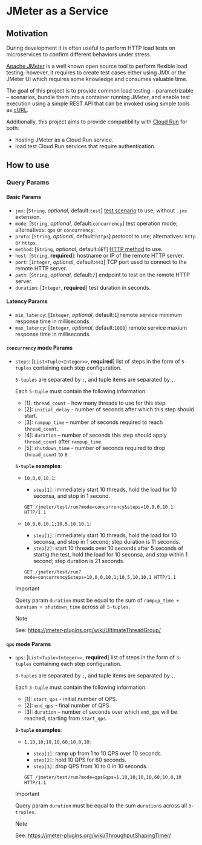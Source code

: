 # JMeter as a Service

## Motivation

During development it is often useful to perform HTTP load tests on microservices to confirm different behaviors under stress.

[Apache JMeter](https://jmeter.apache.org/) is a well known open source tool to perform flexible load testing; however,
it requires to create test cases either using JMX or the JMeter UI which requires some knowledge and consumes valuable time.

The goal of this project is to provide common load testing – parametrizable – scenarios, bundle them into a container running JMeter,
and enable test execution using a simple REST API that can be invoked using simple tools as [cURL](https://curl.se/).

Additionally, this project aims to provide compatibility with [Cloud Run](https://cloud.google.com/run) for both:

- hosting JMeter as a Cloud Run service.
- load test Cloud Run services that require authentication.

## How to use

### Query Params

#### Basic Params

- `jmx`: [`String`, _optional_, default:`test`] [test scenario](src/main/jmeter) to use; without `.jmx` extension.
- `mode`: [`String`, _optional_, default:`concurrency`] test operation mode; alternatives: `qps` or `concurrency`.
- `proto`: [`String`, _optional_, default:`https`] protocol to use; alternatives: `http` or `https`.
- `method`: [`String`, _optional_, default:`GET`] [HTTP method](https://developer.mozilla.org/en-US/docs/Web/HTTP/Reference/Methods) to use.
- `host`: [`String`, **required**]: hostname or IP of the remote HTTP server.
- `port`: [`Integer`, _optional_, default:`443`] TCP port used to connect to the remote HTTP server.
- `path`: [`String`, _optional_, default:`/`] endpoint to test on the remote HTTP server.
- `duration`: [`Integer`, **required**] test duration in seconds.

#### Latency Params

- `min_latency`: [`Integer`, _optional_, default:`1`] remote service minimum response time in milliseconds.
- `max_latency`: [`Integer`, _optional_, default:`1000`] remote service maxium response time in milliseconds.

#### `concurrency` mode Params

- `steps`: [`List<Tuple<Integer>>`, **required**] list of steps in the form of `5-tuples` containing each step configuration.

  `5-tuples` are separated by `;`, and tuple items are separated by `,`.

  Each `5-tuple` must contain the following information:

  - [1]: `thread_count` - how many threads to use for this step.
  - [2]: `initial_delay` - number of seconds after which this step should start.
  - [3]: `rampup_time` – number of seconds required to reach `thread_count`.
  - [4]: `duration` – number of seconds this step should apply `thread_count` after `rampup_time`.
  - [5]: `shutdown_time` - number of seconds required to drop `thread_count` to `0`.

  **`5-tuple` examples**:

  - `10,0,0,10,1`:

    - `step[1]`: immediately start 10 threads, hold the load for 10 seconsa, and stop in 1 second.

    ```
    GET /jmeter/test/run?mode=concurrency&steps=10,0,0,10,1 HTTP/1.1
    ```

  - `10,0,0,10,1;10,5,10,10,1`:

    - `step[1]`: immediately start 10 threads, hold the load for 10 seconsa, and stop in 1 second; step duration is 11 seconds.
    - `step[2]`: start 10 threads over 10 seconds after 5 seconds of startig the test, hold the load for 10 seconsa, and stop within 1 second; step duration is 21 seconds.

    ```
    GET /jmeter/test/run?mode=concurrency&steps=10,0,0,10,1;10,5,10,10,1 HTTP/1.1
    ```

  > [!IMPORTANT]  
  > Query param `duration` must be equal to the sum of `rampup_time + duration + shutdown_time` across all `5-tuples`.

  > [!NOTE]
  > See: https://jmeter-plugins.org/wiki/UltimateThreadGroup/

#### `qps` mode Params

- `qps`: [`List<Tuple<Integer>>`, **required**] list of steps in the form of `3-tuples` containing each step configuration.

  `3-tuples` are separated by `;`, and tuple items are separated by `,`.

  Each `3-tuple` must contain the following information:

  - [1]: `start_qps` - initial number of QPS.
  - [2]: `end_qps` - final number of QPS.
  - [3]: `duration` – number of seconds over which `end_qps` will be reached, starting from `start_qps`.

  **`3-tuple` examples**:

  - `1,10,10;10,10,60;10,0,10`:

    - `step[1]`: ramp up from 1 to 10 QPS over 10 seconds.
    - `step[2]`: hold 10 QPS for 60 seconds.
    - `step[3]`: drop QPS from 10 to 0 in 10 seconds.

    ```
    GET /jmeter/test/run?mode=qps&qps=1,10,10;10,10,60;10,0,10 HTTP/1.1
    ```

  > [!IMPORTANT]  
  > Query param `duration` must be equal to the sum `duration`s across all `3-truples`.

  > [!NOTE]
  > See: https://jmeter-plugins.org/wiki/ThroughputShapingTimer/
